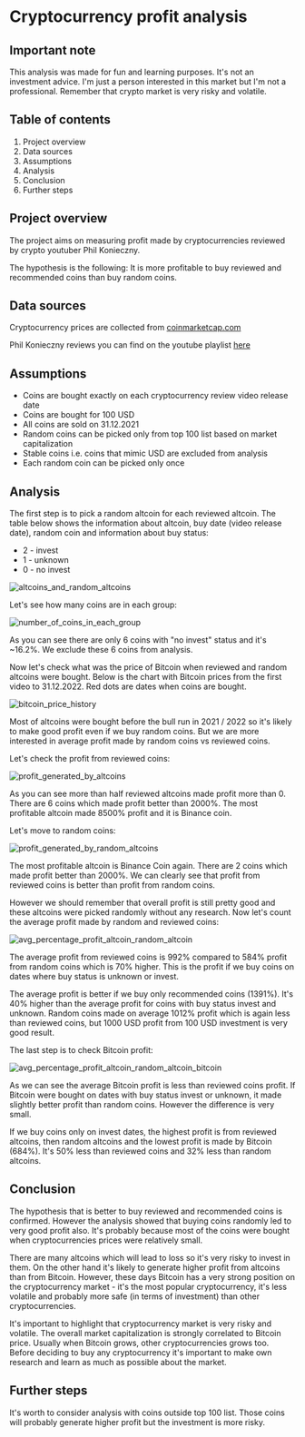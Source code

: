# Cryptocurrency profit analysis

## Important note
<p>
This analysis was made for fun and learning purposes. It's not an investment advice.
I'm just a person interested in this market but I'm not a professional. 
Remember that crypto market is very risky and volatile.
</p>

## Table of contents
1. Project overview
2. Data sources
3. Assumptions
4. Analysis
5. Conclusion
6. Further steps

## Project overview 
<p>
The project aims on measuring profit made by cryptocurrencies reviewed
by crypto youtuber Phil Konieczny. 
</p>
<p>
The hypothesis is the following:
It is more profitable to buy reviewed and recommended coins than buy random coins.
</p>

## Data sources
<p>
Cryptocurrency prices are collected from <a href="https://coinmarketcap.com/">
coinmarketcap.com
</a>
</p>
<p>
Phil Konieczny reviews you can find on the youtube playlist <a href=
"https://www.youtube.com/playlist?list=PL03G2FwOuZrwCdUdhiYJvWAIkoSezpEQs">here</a>
</p>

## Assumptions
<ul>
<li>Coins are bought exactly on each cryptocurrency review video release date</li>
<li>Coins are bought for 100 USD</li>
<li>All coins are sold on 31.12.2021</li>
<li>Random coins can be picked only from top 100 list based on market capitalization</li>
<li>Stable coins i.e. coins that mimic USD are excluded from analysis</li>
<li>Each random coin can be picked only once</li>
</ul>

## Analysis
<p>
The first step is to pick a random altcoin for each reviewed altcoin. 
The table below shows the information about altcoin, buy date (video release date),
random coin and information about buy status:
</p>
<ul>
<li>2 - invest</li>
<li>1 - unknown</li>
<li>0 - no invest</li>
</ul>

![altcoins_and_random_altcoins](./img/altcoins_and_random_altcoins.png)

<p>
Let's see how many coins are in each group:
</p>

![number_of_coins_in_each_group](./img/number_of_coins_in_each_group.png)

<p>
As you can see there are only 6 coins with "no invest" status and it's ~16.2%.
We exclude these 6 coins from analysis.
</p>
<p>
Now let's check what was the price of Bitcoin when reviewed and random altcoins were bought.
Below is the chart with Bitcoin prices from the first video to 31.12.2022. Red 
dots are dates when coins are bought.
</p>

![bitcoin_price_history](./img/bitcoin_price_history.png)

<p>Most of altcoins were bought before the bull run in 2021 / 2022 so 
it's likely to make good profit even if we buy random coins. But we are more 
interested in average profit made by random coins vs reviewed coins.</p>

<p>
Let's check the profit from reviewed coins:
</p>

![profit_generated_by_altcoins](./img/profit_generated_by_altcoins.png)

<p>
As you can see more than half reviewed altcoins made profit more than 0. 
There are 6 coins which made profit better than 2000%. The most profitable altcoin
made 8500% profit and it is Binance coin. 
</p>
<p>
Let's move to random coins:
</p>

![profit_generated_by_random_altcoins](./img/profit_generated_by_random_altcoins.png)

<p>
The most profitable altcoin is Binance Coin again. There are 2 coins which made profit
better than 2000%. We can clearly see that profit from reviewed coins is better than 
profit from random coins. 
</p>
<p>
However we should remember that overall profit is still pretty good
and these altcoins were picked randomly without any research. Now let's count the
average profit made by random and reviewed coins:
</p>

![avg_percentage_profit_altcoin_random_altcoin](./img/avg_percentage_profit_altcoin_random_altcoin.png)

<p>
The average profit from reviewed coins is 992% compared to 584% profit from random coins
which is 70% higher. This is the profit if we buy coins on dates where buy status is 
unknown or invest.
</p>
<p>
The average profit is better if we buy only recommended coins (1391%). 
It's 40% higher than the average profit for coins with buy status invest and unknown.
Random coins made on average 1012% profit which is again less than reviewed coins, but 
1000 USD profit from 100 USD investment is very good result.
</p>
<p>
The last step is to check Bitcoin profit:
</p>

![avg_percentage_profit_altcoin_random_altcoin_bitcoin](./img/avg_percentage_profit_altcoin_random_altcoin_bitcoin.png)

<p>
As we can see the average Bitcoin profit is less than reviewed coins profit.
If Bitcoin were bought on dates with buy status invest or unknown, it made 
slightly better profit than random coins. However the difference is very small.
</p>
<p>
If we buy coins only on invest dates, the highest profit is from reviewed altcoins, 
then random altcoins and the lowest profit is made by Bitcoin (684%).
It's 50% less than reviewed coins and 32% less than random altcoins.
</p>

## Conclusion
<p>
The hypothesis that is better to buy reviewed and recommended coins is confirmed.
However the analysis showed that buying coins randomly led to very good profit also.
It's probably because most of the coins were bought when cryptocurrencies prices
were relatively small.
</p>
<p>
There are many altcoins which will lead to loss so it's very risky to invest in them.
On the other hand it's likely to generate higher profit from altcoins than from Bitcoin. 
However, these days Bitcoin has a very strong position on the cryptocurrency market - it's the 
most popular cryptocurrency, it's less volatile and probably more safe 
(in terms of investment) than other cryptocurrencies.
</p>
<p>
It's important to highlight that cryptocurrency market is very risky and volatile.
The overall market capitalization is strongly correlated to Bitcoin price. Usually
when Bitcoin grows, other cryptocurrencies grows too. Before deciding to buy
any cryptocurrency it's important to make own research and learn as much as possible 
about the market.
</p>

## Further steps
It's worth to consider analysis with coins outside top 100 list. Those coins will 
probably generate higher profit but the investment is more risky.